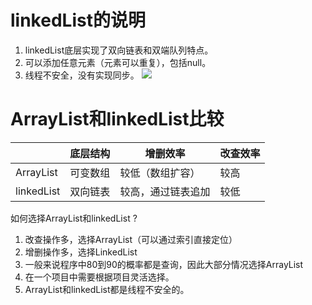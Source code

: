 # linkedList的说明
1. linkedList底层实现了双向链表和双端队列特点。
2. 可以添加任意元素（元素可以重复），包括null。
3. 线程不安全，没有实现同步。
![](https://gitee.com/xdqiang/picbed/raw/master/IDEA_imgs/MIK-dgeBvc.png)

# ArrayList和linkedList比较

|            | 底层结构 | 增删效率      | 改查效率 |
|------------|------|-----------|------|
| ArrayList  | 可变数组 | 较低（数组扩容）  | 较高   |
| linkedList | 双向链表 | 较高，通过链表追加 | 较低   |

如何选择ArrayList和linkedList ?
1. 改查操作多，选择ArrayList（可以通过索引直接定位）
2. 增删操作多，选择LinkedList
3. 一般来说程序中80到90的概率都是查询，因此大部分情况选择ArrayList
4. 在一个项目中需要根据项目灵活选择。
5. ArrayList和linkedList都是线程不安全的。


